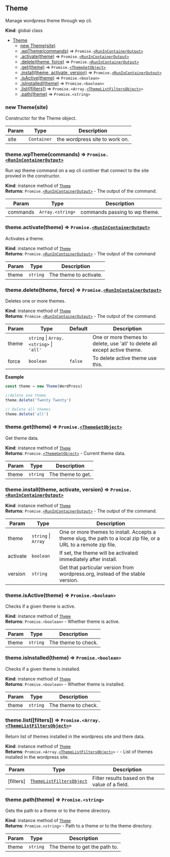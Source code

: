 <a name="Theme"></a>

## Theme

Manage wordpress theme through wp cli.

**Kind**: global class

- [Theme](#Theme)
  - [new Theme(site)](#new_Theme_new)
  - [.wpTheme(commands)](#Theme+wpTheme) ⇒ <code>Promise.[&lt;RunInContainerOutput&gt;](./types.md#RunInContainerOutput)</code>
  - [.activate(theme)](#Theme+activate) ⇒ <code>Promise.[&lt;RunInContainerOutput&gt;](./types.md#RunInContainerOutput)</code>
  - [.delete(theme, force)](#Theme+delete) ⇒ <code>Promise.[&lt;RunInContainerOutput&gt;](./types.md#RunInContainerOutput)</code>
  - [.get(theme)](#Theme+get) ⇒ <code>Promise.[&lt;ThemeGetObject&gt;](./types.md#ThemeGetObject)</code>
  - [.install(theme, activate, version)](#Theme+install) ⇒ <code>Promise.[&lt;RunInContainerOutput&gt;](./types.md#RunInContainerOutput)</code>
  - [.isActive(theme)](#Theme+isActive) ⇒ <code>Promise.&lt;boolean&gt;</code>
  - [.isInstalled(theme)](#Theme+isInstalled) ⇒ <code>Promise.&lt;boolean&gt;</code>
  - [.list([filters])](#Theme+list) ⇒ <code>Promise.&lt;Array.[&lt;ThemeListFiltersObject&gt;](./types.md#ThemeListFiltersObject)&gt;</code>
  - [.path(theme)](#Theme+path) ⇒ <code>Promise.&lt;string&gt;</code>

<a name="new_Theme_new"></a>

### new Theme(site)

Constructor for the Theme object.

| Param | Type                   | Description                    |
| ----- | ---------------------- | ------------------------------ |
| site  | <code>Container</code> | the wordpress site to work on. |

<a name="Theme+wpTheme"></a>

### theme.wpTheme(commands) ⇒ <code>Promise.[&lt;RunInContainerOutput&gt;](./types.md#RunInContainerOutput)</code>

Run wp theme command on a wp cli continer that connect to the site provied in the constructor.

**Kind**: instance method of [<code>Theme</code>](#Theme)  
**Returns**: <code>Promise.[&lt;RunInContainerOutput&gt;](./types.md#RunInContainerOutput)</code> - The output of the command.

| Param    | Type                              | Description                   |
| -------- | --------------------------------- | ----------------------------- |
| commands | <code>Array.&lt;string&gt;</code> | commands passing to wp theme. |

<a name="Theme+activate"></a>

### theme.activate(theme) ⇒ <code>Promise.[&lt;RunInContainerOutput&gt;](./types.md#RunInContainerOutput)</code>

Activates a theme.

**Kind**: instance method of [<code>Theme</code>](#Theme)  
**Returns**: <code>Promise.[&lt;RunInContainerOutput&gt;](./types.md#RunInContainerOutput)</code> - The output of the command

| Param | Type                | Description            |
| ----- | ------------------- | ---------------------- |
| theme | <code>string</code> | The theme to activate. |

<a name="Theme+delete"></a>

### theme.delete(theme, force) ⇒ <code>Promise.[&lt;RunInContainerOutput&gt;](./types.md#RunInContainerOutput)</code>

Deletes one or more themes.

**Kind**: instance method of [<code>Theme</code>](#Theme)  
**Returns**: <code>Promise.[&lt;RunInContainerOutput&gt;](./types.md#RunInContainerOutput)</code> - The output of the command.

| Param | Type                                                                                     | Default            | Description                                                                |
| ----- | ---------------------------------------------------------------------------------------- | ------------------ | -------------------------------------------------------------------------- |
| theme | <code>string</code> \| <code>Array.&lt;string&gt;</code> \| <code>&#x27;all&#x27;</code> |                    | One or more themes to delete, use 'all' to delete all except active theme. |
| force | <code>boolean</code>                                                                     | <code>false</code> | To delete active theme use this.                                           |

**Example**

```js
const theme = new Theme(WordPress)

//delete one theme
theme.delete('Twenty Twenty')

// Delete all themes
theme.delete('all')
```

<a name="Theme+get"></a>

### theme.get(theme) ⇒ <code>Promise.[&lt;ThemeGetObject&gt;](./types.md#ThemeGetObject)</code>

Get theme data.

**Kind**: instance method of [<code>Theme</code>](#Theme)  
**Returns**: <code>Promise.[&lt;ThemeGetObject&gt;](./types.md#ThemeGetObject)</code> - Current theme data.

| Param | Type                | Description       |
| ----- | ------------------- | ----------------- |
| theme | <code>string</code> | The theme to get. |

<a name="Theme+install"></a>

### theme.install(theme, activate, version) ⇒ <code>Promise.[&lt;RunInContainerOutput&gt;](./types.md#RunInContainerOutput)</code>

**Kind**: instance method of [<code>Theme</code>](#Theme)  
**Returns**: <code>Promise.[&lt;RunInContainerOutput&gt;](./types.md#RunInContainerOutput)</code> - The output of the command.

| Param    | Type                                      | Description                                                                                                       |
| -------- | ----------------------------------------- | ----------------------------------------------------------------------------------------------------------------- |
| theme    | <code>string</code> \| <code>Array</code> | One or more themes to install. Accepts a theme slug, the path to a local zip file, or a URL to a remote zip file. |
| activate | <code>boolean</code>                      | If set, the theme will be activated immediately after install.                                                    |
| version  | <code>string</code>                       | Get that particular version from wordpress.org, instead of the stable version.                                    |

<a name="Theme+isActive"></a>

### theme.isActive(theme) ⇒ <code>Promise.&lt;boolean&gt;</code>

Checks if a given theme is active.

**Kind**: instance method of [<code>Theme</code>](#Theme)  
**Returns**: <code>Promise.&lt;boolean&gt;</code> - Whether theme is active.

| Param | Type                | Description         |
| ----- | ------------------- | ------------------- |
| theme | <code>string</code> | The theme to check. |

<a name="Theme+isInstalled"></a>

### theme.isInstalled(theme) ⇒ <code>Promise.&lt;boolean&gt;</code>

Checks if a given theme is installed.

**Kind**: instance method of [<code>Theme</code>](#Theme)  
**Returns**: <code>Promise.&lt;boolean&gt;</code> - Whether theme is installed.

| Param | Type                | Description         |
| ----- | ------------------- | ------------------- |
| theme | <code>string</code> | The theme to check. |

<a name="Theme+list"></a>

### theme.list([filters]) ⇒ <code>Promise.&lt;Array.[&lt;ThemeListFiltersObject&gt;](./types.md#ThemeListFiltersObject)&gt;</code>

Return list of themes installed in the wordpress site and there data.

**Kind**: instance method of [<code>Theme</code>](#Theme)  
**Returns**: <code>Promise.&lt;Array.[&lt;ThemeListFiltersObject&gt;](./types.md#ThemeListFiltersObject)&gt;</code> - - List of themes installed in the wordpress site.

| Param     | Type                                                                     | Description                                   |
| --------- | ------------------------------------------------------------------------ | --------------------------------------------- |
| [filters] | [<code>ThemeListFiltersObject</code>](./types.md#ThemeListFiltersObject) | Filter results based on the value of a field. |

<a name="Theme+path"></a>

### theme.path(theme) ⇒ <code>Promise.&lt;string&gt;</code>

Gets the path to a theme or to the theme directory.

**Kind**: instance method of [<code>Theme</code>](#Theme)  
**Returns**: <code>Promise.&lt;string&gt;</code> - Path to a theme or to the theme directory.

| Param | Type                | Description                   |
| ----- | ------------------- | ----------------------------- |
| theme | <code>string</code> | The theme to get the path to. |
